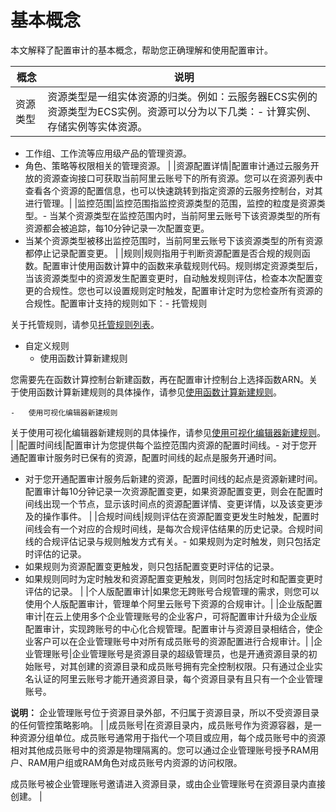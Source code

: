 # 基本概念

本文解释了配置审计的基本概念，帮助您正确理解和使用配置审计。

|概念|说明|
|--|--|
|资源类型|资源类型是一组实体资源的归类。例如：云服务器ECS实例的资源类型为ECS实例。资源可以分为以下几类：-   计算实例、存储实例等实体资源。
-   工作组、工作流等应用级产品的管理资源。
-   角色、策略等权限相关的管理资源。 |
|资源配置详情|配置审计通过云服务开放的资源查询接口可获取当前阿里云账号下的所有资源。您可以在资源列表中查看各个资源的配置信息，也可以快速跳转到指定资源的云服务控制台，对其进行管理。|
|监控范围|监控范围指监控资源类型的范围，监控的粒度是资源类型。-   当某个资源类型在监控范围内时，当前阿里云账号下该资源类型的所有资源都会被追踪，每10分钟记录一次配置变更。
-   当某个资源类型被移出监控范围时，当前阿里云账号下该资源类型的所有资源都停止记录配置变更。 |
|规则|规则指用于判断资源配置是否合规的规则函数。配置审计使用函数计算中的函数来承载规则代码。规则绑定资源类型后，当该资源类型中的资源发生配置变更时，自动触发规则评估，检查本次配置变更的合规性。您也可以设置规则定时触发，配置审计定时为您检查所有资源的合规性。配置审计支持的规则如下：-   托管规则

关于托管规则，请参见[托管规则列表](/intl.zh-CN/资源合规审计/托管规则/托管规则列表.md)。

-   自定义规则
    -   使用函数计算新建规则

您需要先在函数计算控制台新建函数，再在配置审计控制台上选择函数ARN。关于使用函数计算新建规则的具体操作，请参见[使用函数计算新建规则](/intl.zh-CN/资源合规审计/自定义规则/使用函数计算新建规则.md)。

    -   使用可视化编辑器新建规则

关于使用可视化编辑器新建规则的具体操作，请参见[使用可视化编辑器新建规则](/intl.zh-CN/资源合规审计/自定义规则/使用可视化编辑器新建规则.md)。 |
|配置时间线|配置审计为您提供每个监控范围内资源的配置时间线。-   对于您开通配置审计服务时已保有的资源，配置时间线的起点是服务开通时间。
-   对于您开通配置审计服务后新建的资源，配置时间线的起点是资源新建时间。配置审计每10分钟记录一次资源配置变更，如果资源配置变更，则会在配置时间线出现一个节点，显示该时间点的资源配置详情、变更详情，以及该变更涉及的操作事件。 |
|合规时间线|规则评估在资源配置变更发生时触发，配置时间线会有一个对应的合规时间线，是每次合规评估结果的历史记录。合规时间线的合规评估记录与规则触发方式有关。-   如果规则为定时触发，则只包括定时评估的记录。
-   如果规则为资源配置变更触发，则只包括配置变更时评估的记录。
-   如果规则同时为定时触发和资源配置变更触发，则同时包括定时和配置变更时评估的记录。 |
|个人版配置审计|如果您无跨账号合规管理的需求，则您可以使用个人版配置审计，管理单个阿里云账号下资源的合规审计。|
|企业版配置审计|在云上使用多个企业管理账号的企业客户，可将配置审计升级为企业版配置审计，实现跨账号的中心化合规管理。配置审计与资源目录相结合，使企业客户可以在企业管理账号中对所有成员账号的资源配置进行合规审计。|
|企业管理账号|企业管理账号是资源目录的超级管理员，也是开通资源目录的初始账号，对其创建的资源目录和成员账号拥有完全控制权限。只有通过企业实名认证的阿里云账号才能开通资源目录，每个资源目录有且只有一个企业管理账号。

**说明：** 企业管理账号位于资源目录外部，不归属于资源目录，所以不受资源目录的任何管控策略影响。 |
|成员账号|在资源目录内，成员账号作为资源容器，是一种资源分组单位。成员账号通常用于指代一个项目或应用，每个成员账号中的资源相对其他成员账号中的资源是物理隔离的。您可以通过企业管理账号授予RAM用户、RAM用户组或RAM角色对成员账号内资源的访问权限。

成员账号被企业管理账号邀请进入资源目录，或由企业管理账号在资源目录内直接创建。 |

